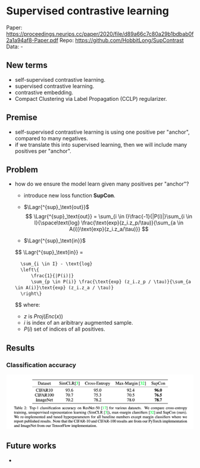# Supervised contrastive learning 
Paper: https://proceedings.neurips.cc/paper/2020/file/d89a66c7c80a29b1bdbab0f2a1a94af8-Paper.pdf
Repo:  https://github.com/HobbitLong/SupContrast
Data: -


## New terms
* self-supervised contrastive learning.
* supervised contrastive learning.
* contrastive embedding.
* Compact Clustering via Label Propagation (CCLP) regularizer.

## Premise
* self-supervised contrastive learning is using one positive per "anchor", compared to many negatives.
* if we translate this into supervised learning, then we will include many positives per "anchor".

## Problem
$$
\newcommand{\Lagr}{\mathcal{L}}
$$
* how do we ensure the model learn given many positives per "anchor"?
    * introduce new loss function **SupCon**. 
    * $\Lagr{^{sup}_\text{out}}$
    $$
        \Lagr{^{sup}_\text{out}} = \sum_{i \in I}\frac{-1}{|P(i)|}\sum_{i \in I}{\space\text{log} \frac{\text{exp}(z_i.z_p/\tau)}{\sum_{a \in A(i)}\text{exp}(z_i.z_a/\tau)}}
    $$

    * $\Lagr{^{sup}_\text{in}}$
    
    $$
    \Lagr{^{sup}_\text{in}} = 
        
        \sum_{i \in I} - \text{log} 
        \left\{ 
            \frac{1}{|P(i)|}
            \sum_{p \in P(i)} \frac{\text{exp} (z_i.z_p / \tau)}{\sum_{a \in A(i)}\text{exp} (z_i.z_a / \tau)}
        \right\}
        
    $$
    where:
    * $z$ is $Proj(Enc(x))$
    * $i$ is index of an aribitrary augmented sample.
    * $P(i)$ set of indices of all positives.


## Results

### Classification accuracy
![figure2](Supervised-Contrastive-Learning/figure2.png)

## Future works
- 